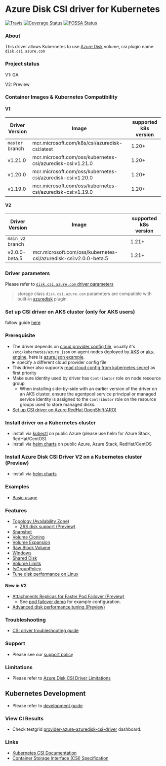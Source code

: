 # Azure Disk CSI driver for Kubernetes

[![Travis](https://travis-ci.org/kubernetes-sigs/azuredisk-csi-driver.svg)](https://travis-ci.org/kubernetes-sigs/azuredisk-csi-driver)
[![Coverage Status](https://coveralls.io/repos/github/kubernetes-sigs/azuredisk-csi-driver/badge.svg?branch=master)](https://coveralls.io/github/kubernetes-sigs/azuredisk-csi-driver?branch=master)
[![FOSSA Status](https://app.fossa.io/api/projects/git%2Bgithub.com%2Fkubernetes-sigs%2Fazuredisk-csi-driver.svg?type=shield)](https://app.fossa.io/projects/git%2Bgithub.com%2Fkubernetes-sigs%2Fazuredisk-csi-driver?ref=badge_shield)

### About

This driver allows Kubernetes to use [Azure Disk](https://azure.microsoft.com/en-us/services/storage/disks/) volume, csi plugin name: `disk.csi.azure.com`

### Project status

V1: GA

V2: Preview

### Container Images & Kubernetes Compatibility

#### V1

|Driver Version  |Image                                                      | supported k8s version |
|----------------|-----------------------------------------------------------|-----------------------|
|`master` branch |mcr.microsoft.com/k8s/csi/azuredisk-csi:latest             | 1.20+                 |
|v1.21.0         |mcr.microsoft.com/oss/kubernetes-csi/azuredisk-csi:v1.21.0 | 1.20+                 |
|v1.20.0         |mcr.microsoft.com/oss/kubernetes-csi/azuredisk-csi:v1.20.0 | 1.20+                 |
|v1.19.0         |mcr.microsoft.com/oss/kubernetes-csi/azuredisk-csi:v1.19.0 | 1.20+                 |

#### V2

|Driver Version  |Image                                                            | supported k8s version |
|----------------|-----------------------------------------------------------------|-----------------------|
|`main_v2` branch|                                                                 | 1.21+                 |
|v2.0.0-beta.5   |mcr.microsoft.com/oss/kubernetes-csi/azuredisk-csi:v2.0.0-beta.5 | 1.21+                 |

### Driver parameters

Please refer to [`disk.csi.azure.com` driver parameters](./docs/driver-parameters.md)
> storage class `disk.csi.azure.com` parameters are compatible with built-in [azuredisk](https://kubernetes.io/docs/concepts/storage/volumes/#azuredisk) plugin

### Set up CSI driver on AKS cluster (only for AKS users)

follow guide [here](./docs/install-driver-on-aks.md)

### Prerequisite

- The driver depends on [cloud provider config file](https://github.com/kubernetes/cloud-provider-azure/blob/master/docs/cloud-provider-config.md), usually it's `/etc/kubernetes/azure.json` on agent nodes deployed by [AKS](https://docs.microsoft.com/en-us/azure/aks/) or [aks-engine](https://github.com/Azure/aks-engine), here is [azure.json example](./deploy/example/azure.json). <details> <summary>specify a different cloud provider config file</summary></br>create `azure-cred-file` configmap before driver installation, e.g. for OpenShift, it's `/etc/kubernetes/cloud.conf` (make sure config file path is in the `volumeMounts.mountPath`)
</br><pre>```kubectl create configmap azure-cred-file --from-literal=path="/etc/kubernetes/cloud.conf" --from-literal=path-windows="C:\\k\\cloud.conf" -n kube-system```</pre></details>
- This driver also supports [read cloud config from kubernetes secret](./docs/read-from-secret.md) as first priority
- Make sure identity used by driver has `Contributor` role on node resource group
  - When installing side-by-side with an earlier version of the driver on an AKS cluster, ensure the agentpool service principal or managed service identity is assigned to the `Contributor` role on the resource groups used to store managed disks.
- [Set up CSI driver on Azure RedHat OpenShift(ARO)](https://github.com/ezYakaEagle442/aro-pub-storage/blob/master/setup-store-CSI-driver-azure-disk.md)

### Install driver on a Kubernetes cluster

- install via [kubectl](./docs/install-azuredisk-csi-driver.md) on public Azure (please use helm for Azure Stack, RedHat/CentOS)
- install via [helm charts](./charts) on public Azure, Azure Stack, RedHat/CentOS

### Install Azure Disk CSI Driver V2 on a Kubernetes cluster (Preview)

- install via [helm charts](./charts)

### Examples

- [Basic usage](./deploy/example/e2e_usage.md)

### Features

- [Topology (Availability Zone)](./deploy/example/topology)
  - [ZRS disk support (Preview)](./deploy/example/topology#zrs-disk-support)
- [Snapshot](./deploy/example/snapshot)
- [Volume Cloning](./deploy/example/cloning)
- [Volume Expansion](./deploy/example/resize)
- [Raw Block Volume](./deploy/example/rawblock)
- [Windows](./deploy/example/windows)
- [Shared Disk](./deploy/example/sharedisk)
- [Volume Limits](./deploy/example/volumelimits)
- [fsGroupPolicy](./deploy/example/fsgroup)
- [Tune disk performance on Linux](./docs/enhancements/feat-add-ability-to-tune-azuredisk-performance-parameters.md)

#### New in V2

- [Attachments Replicas for Faster Pod Failover (Preview)](./docs/design-v2.md)
  - See [pod failover demo](./deploy/example/failover/README.md) for example configuration.
- [Advanced disk performance tuning (Preview)](./docs/perf-profiles.md)

### Troubleshooting

- [CSI driver troubleshooting guide](./docs/csi-debug.md)

### Support

- Please see our [support policy][support-policy]

### Limitations

- Please refer to [Azure Disk CSI Driver Limitations](./docs/limitations.md)

## Kubernetes Development

- Please refer to [development guide](./docs/csi-dev.md)

### View CI Results

- Check testgrid [provider-azure-azuredisk-csi-driver](https://testgrid.k8s.io/provider-azure-azuredisk-csi-driver) dashboard.

### Links

- [Kubernetes CSI Documentation](https://kubernetes-csi.github.io/docs/)
- [Container Storage Interface (CSI) Specification](https://github.com/container-storage-interface/spec)

[support-policy]: support.md